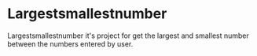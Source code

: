 # Largestsmallestnumber
Largestsmallestnumber it's project for get the largest and smallest number between the numbers entered by user.
